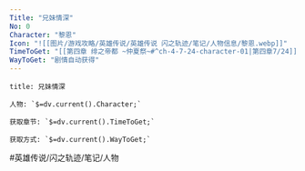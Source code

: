 ```yaml
---
Title: "兄妹情深"
No: 0
Character: "黎恩"
Icon: "![[图片/游戏攻略/英雄传说/英雄传说 闪之轨迹/笔记/人物信息/黎恩.webp]]"
TimeToGet: "[[第四章 绯之帝都 ~仲夏祭~#^ch-4-7-24-character-01|第四章7/24]]"
WayToGet: "剧情自动获得"
---
```

```ad-note
title: 兄妹情深

人物: `$=dv.current().Character;`

获取章节: `$=dv.current().TimeToGet;`

获取方式: `$=dv.current().WayToGet;`

```

#英雄传说/闪之轨迹/笔记/人物